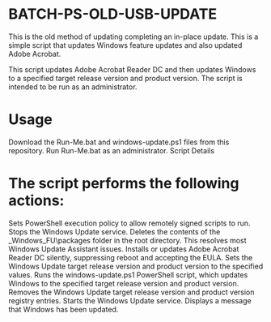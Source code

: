 # BATCH-PS-OLD-USB-UPDATE
This is the old method of updating completing an in-place update. This is a simple script that updates Windows feature updates and also updated Adobe Acrobat.

This script updates Adobe Acrobat Reader DC and then updates Windows to a specified target release version and product version. The script is intended to be run as an administrator.

# Usage
Download the Run-Me.bat and windows-update.ps1 files from this repository.
Run Run-Me.bat as an administrator.
Script Details

# The script performs the following actions:

Sets PowerShell execution policy to allow remotely signed scripts to run.
Stops the Windows Update service.
Deletes the contents of the _Windows_FU\packages folder in the root directory. This resolves most Windows Update Assistant issues.
Installs or updates Adobe Acrobat Reader DC silently, suppressing reboot and accepting the EULA.
Sets the Windows Update target release version and product version to the specified values.
Runs the windows-update.ps1 PowerShell script, which updates Windows to the specified target release version and product version.
Removes the Windows Update target release version and product version registry entries.
Starts the Windows Update service.
Displays a message that Windows has been updated.
